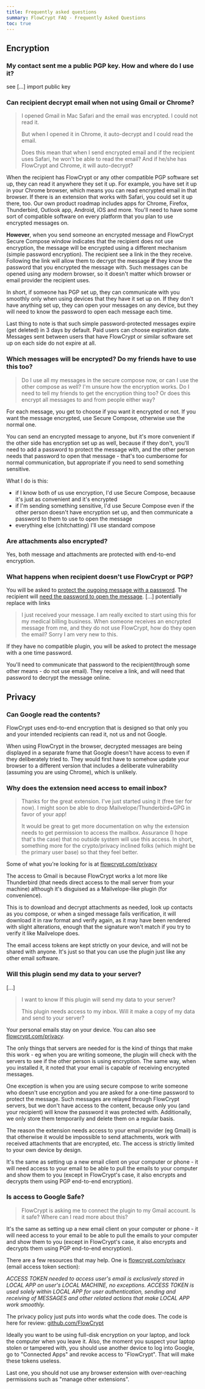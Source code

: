 ```yaml
---
title: Frequently asked questions
summary: FlowCrypt FAQ - Frequently Asked Questions
toc: true
---
```


## Encryption

### My contact sent me a public PGP key. How and where do I use it?

see [...] import public key

### Can recipient decrypt email when not using Gmail or Chrome?

> I opened Gmail in Mac Safari and the email was encrypted. I could not read it.
>
> But when I opened it in Chrome, it auto-decrypt and I could read the email.
> 
> Does this mean that when I send encrypted email and if the recipient uses Safari, he won't be able to read the email? And if he/she has FlowCrypt and Chrome, it will auto-decrypt?

When the recipient has FlowCrypt or any other compatible PGP software set up, they can read it anywhere they set it up. For example, you have set it up in your Chrome browser, which means you can read encrypted email in that browser. If there is an extension that works with Safari, you could set it up there, too. Our own product roadmap includes apps for Chrome, Firefox, Thunderbird, Outlook app, Android, iOS and more. You'll need to have some sort of compatible software on every platform that you plan to use encrypted messages on.

**However**, when you send someone an encrypted message and FlowCrypt Secure Compose window indicates that the recipient does not use encryption, the message will be encrypted using a different mechanism (simple password encryption). The recipient see a link in the they receive. Following the link will allow them to decrypt the message **if** they know the password that you encrypted the message with. Such messages can be opened using any modern browser, so it doesn't matter which browser or email provider the recipient uses.

In short, if someone has PGP set up, they can communicate with you smoothly only when using devices that they have it set up on. If they don't have anything set up, they can open your messages on any device, but they will need to know the password to open each message each time.

Last thing to note is that such simple password-protected messages expire (get deleted) in 3 days by default. Paid users can choose expiration date. Messages sent between users that have FlowCrypt or similar software set up on each side do not expire at all.


### Which messages will be encrypted? Do my friends have to use this too?

> Do I use all my messages in the secure compose now, or can I use the other compose as well? I'm unsure how the encryption works. Do I need to tell my friends to get the encryption thing too? Or does this encrypt all messages to and from people either way?

For each message, you get to choose if you want it encrypted or not. If you want the message encrypted, use Secure Compose, otherwise use the normal one.

You can send an encrypted message to anyone, but it's more convenient if the other side has encryption set up as well, because if they don't, you'll need to add a password to protect the message with, and the other person needs that password to open that message - that's too cumbersome for normal communication, but appropriate if you need to send something sensitive.

What I do is this:
 - if I know both of us use encryption, I'd use Secure Compose, becaause it's just as convenient and it's encrypted
 - if I'm sending something sensitive, I'd use Secure Compose even if the other person doesn't have encryption set up, and then communicate a password to them to use to open the message
 - everything else (chitchatting) I'll use standard compose

### Are attachments also encrypted?

Yes, both message and attachments are protected with end-to-end encryption.

### What happens when recipient doesn't use FlowCrypt or PGP?

You will be asked to [protect the ougoing message with a password](/docs/content/guide/send-and-receive/send-password-protected.html). The recipient will [need the password to open the message](/docs/content/guide/send-and-receive/open-password-protected.html).
[...] potentially replace with links

> I just received your message. I am really excited to start using this for my medical billing business. When someone receives an encrypted message from me, and they do not use FlowCrypt, how do they open the email?
> Sorry I am very new to this.

If they have no compatible plugin, you will be asked to protect the message with a one time password.

You'll need to communicate that password to the recipient(through some other means - do not use email). They receive a link, and will need that password to decrypt the message online.


## Privacy

### Can Google read the contents?

FlowCrypt uses end-to-end encryption that is designed so that only you and your intended recipients can read it, not us and not Google.

When using FlowCrypt in the browser, decrypted messages are being displayed in a separate frame that Google doesn't have access to even if they deliberately tried to. They would first have to somehow update your browser to a different version that includes a deliberate vulnerability (assuming you are using Chrome), which is unlikely.

### Why does the extension need access to email inbox?

> Thanks for the great extension. I've just started using it (free tier for now). I might soon be able to drop Mailvelope/Thunderbird+GPG in favor of your app!
>
> It would be great to get more documentation on why the extension needs to get permission to access the mailbox. Assurance (I hope that's the case) that no outside system will use this access. In short, something more for the crypto/privacy inclined folks (which might be the primary user base) so that they feel better.

Some of what you're looking for is at <a href="https://flowcrypt.com/privacy">flowcrypt.com/privacy</a>

The access to Gmail is because FlowCrypt works a lot more like Thunderbird (that needs direct access to the mail server from your machine) although it's disguised as a Mailvelope-like plugin (for convenience).

This is to download and decrypt attachments as needed, look up contacts as you compose, or when a singed message fails verification, it will download it in raw format and verify again, as it may have been rendered with slight alterations, enough that the signature won't match if you try to verify it like Mailvelope does.

The email access tokens are kept strictly on your device, and will not be shared with anyone. It's just so that you can use the plugin just like any other email software.

### Will this plugin send my data to your server?

[...]

> I want to know If this plugin will send my data to your server?
>
> This plugin needs access to my inbox. Will it make a copy of my data and send to your server?

Your personal emails stay on your device. You can also see <a href="https://flowcrypt.com/privacy">flowcrypt.com/privacy</a>.

The only things that servers are needed for is the kind of things that make this work - eg when you are writing someone, the plugin will check with the servers to see if the other person is using encryption. The same way, when you installed it, it noted that your email is capable of receiving encrypted messages.

One exception is when you are using secure compose to write someone who doesn't use encryption and you are asked for a one-time password to protect the message. Such messages are relayed through FlowCrypt servers, but we don't have access to the content, because only you (and your recipient) will know the password it was protected with. Additionally, we only store them temporarily and delete them on a regular basis.

The reason the extension needs access to your email provider (eg Gmail) is that otherwise it would be impossible to send attachments, work with received attachments that are encrypted, etc. The access is strictly limited to your own device by design.

It's the same as setting up a new email client on your computer or phone - it will need access to your email to be able to pull the emails to your computer and show them to you (except in FlowCrypt's case, it also encrypts and decrypts them using PGP end-to-end encryption).

### Is access to Google Safe?


> FlowCrypt is asking me to connect the plugin to my Gmail account. Is it safe? Where can I read more about this?

It's the same as setting up a new email client on your computer or phone - it will need access to your email to be able to pull the emails to your computer and show them to you (except in FlowCrypt's case, it also encrypts and decrypts them using PGP end-to-end encryption).

There are a few resources that may help. One is <a href="https://flowcrypt.com/privacy">flowcrypt.com/privacy</a> (email access token section):

*ACCESS TOKEN needed to access user's email is exclusively stored in LOCAL APP on user's LOCAL MACHINE, no exceptions. ACCESS TOKEN is used solely within LOCAL APP for user authentication, sending and receiving of MESSAGES and other related actions that make LOCAL APP work smoothly.*

The privacy policy just puts into words what the code does. The code is here for review: <a href="https://github.com/FlowCrypt/">github.com/FlowCrypt</a>

Ideally you want to be using full-disk encryption on your laptop, and lock the computer when you leave it. Also, the moment you suspect your laptop stolen or tampered with, you should use another device to log into Google, go to "Connected Apps" and revoke access to "FlowCrypt". That will make these tokens useless.

Last one, you should not use any browser extension with over-reaching permissions such as "manage other extensions".
